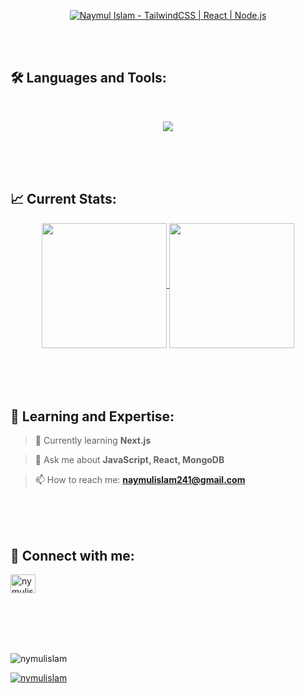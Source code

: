 <!-- Animated Banner -->
<a href="https://linkedin.com/in/nymulislam">
<p align="center">
  <img src="bggif.svg" alt="Naymul Islam - TailwindCSS | React | Node.js" />
</p>
</a>

<br />

<br />


<!-- Languages and Tools -->
<h2 align="left">🛠️ Languages and Tools:</h2>
<br />
<p align="center">
  <a href="https://skillicons.dev">
    <img src="https://skillicons.dev/icons?i=html,css,tailwind,scss,js,react,firebase,mongodb,nodejs" />
  </a>
</p>


<br />

<br />

<br />


<!-- Current Stats -->

<h2 align="left">📈 Current Stats:</h2>
<div align="center">

<a href="https://git.io/streak-stats">
  <img height=200 align="center" src="https://streak-stats.demolab.com?user=nymulislam&theme=dark" />
</a>

<a href="https://github.com/anuraghazra/convoychat">
  <img height=200 align="center" src="https://github-readme-stats.vercel.app/api/top-langs?username=nymulislam&show_icons=true&locale=en&layout=compact&langs_count=8&theme=dark" />
</a>

</div>

<br />

<br />

<br />

<br />

<!-- Learning, Expertise -->
<h2 align="left">🚀 Learning and Expertise:</h2>

> 🌱 Currently learning **Next.js**

> 💬 Ask me about **JavaScript, React, MongoDB**

> 📫 How to reach me: **naymulislam241@gmail.com**


<br />

<br />

<br />

<!-- Connect with Me -->
<h2 align="left">🔗 Connect with me:</h2>
<p align="left">
  <a href="https://linkedin.com/in/nymulislam" target="blank">
    <img align="center" src="https://raw.githubusercontent.com/rahuldkjain/github-profile-readme-generator/master/src/images/icons/Social/linked-in-alt.svg" alt="nymulislam" height="30" width="40" />
  </a>
</p>


<br />

<br />

<br />

<br />


<!-- Profile Views -->
<p align="left">
  <img src="https://komarev.com/ghpvc/?username=nymulislam&label=Profile%20views&color=0e75b6&style=flat" alt="nymulislam" />
</p>
<!-- GitHub Trophies -->
<p align="left">
  <a href="https://github.com/ryo-ma/github-profile-trophy">
    <img src="https://github-profile-trophy.vercel.app/?username=nymulislam&margin-w=20" alt="nymulislam" />
  </a>
</p>




